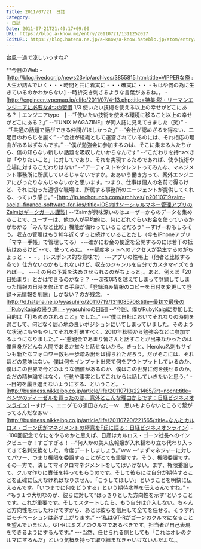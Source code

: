 ```yaml
---
Title: 2011/07/21　日誌
Category:
- 日誌
Date: 2011-07-21T21:40:17+09:00
URL: https://blog.a-know.me/entry/20110721/1311252017
EditURL: https://blog.hatena.ne.jp/a-know/a-know.hateblo.jp/atom/entry/12921228815727979540
---
```




台風一過で涼しいっすね♪


**今日のWeb
-[http://blog.livedoor.jp/news23vip/archives/3855815.html:title=VIPPERな俺 : 人生が詰んでいく・・・時間と共に着実に・・・確実に・・・もはや何の為に生きているのかわからない]
--時折突き刺さるような言葉があるね。。
-[http://engineer.typemag.jp/elife/2011/07/4-13.php:title=特集:脱・リーマンエンジニアに必要な4つの習慣 1/3 使いたい技術を使える以上の幸せがどこにある？｜エンジニアtype　]
--“「使いたい技術を使える環境に移ること以上の幸せがどこにある？」”
--“『UNIX MAGAZINE』が同人誌に見えてきました（笑）”
--“「共通の話題で話ができる仲間がほしかった」”
--“会社が認めざるを得ない、二足目のわらじを履く”
--“会社が組織として運営されているのには、それ相応の理由があるはずなんです。”
--“僕が勉強会に参加するのは、そこに集まる人たちから、僕の知らない新しい話題を吸収したいからなんです”
--“こだわりを持つべきは「やりたいこと」に対してであり、それを実現するためであれば、使う技術や立場に対するこだわりはない”
--“アーティストやタレントってみんな、マネジメント事務所に所属しているじゃないですか。ああいう働き方って、案外エンジニアにぴったりなんじゃないかと思います。つまり、仕事は個人の名前で得るけど、それに沿った適切な職場は、所属する事務所のエージェントが提供してくれる、っていう感じ。”
-[http://jp.techcrunch.com/archives/jp20110719zaim-social-finance-software-for-ios/:title=iOS向けソーシャルマネー管理アプリのZaimはギークガール謹製]
--“Zaimが興味深いのはユーザーからのデータを集めることで、ユーザーは、他の人が平均的に、何にどれぐらいお金を使っているかがわかる「みんなと比較」機能が備わっていることだろう”
--すげーおもしろそう。収支の管理はもう10年近くずっと続けていることだし（今もiPhoneアプリ「マネー手帳」で管理してる）
---確かにお金の使途を公開するのには若干の抵抗はあるけど
--で、使ってみた。
---都度ネットへのアクセスが発生するのがちょっと・・・。（レスポンス的な意味で）
---アプリの性格上（他者と比較する点で）仕方ないのかもしれないけど、収支のジャンルを自分でカスタマイズできればー。
---その月の予算を決めさせられるのがちょっと。。あと、例えば「20日始まり」とかはできるのかな？？
---深夜0時を越えてしまって登録してしまった情報の日時を修正する手段が、「登録済み情報のコピーを日付を変更して登録→元情報を削除」しかない？のが残念。
-[http://d.hatena.ne.jp/yyasuhiro/20110719/1311085708:title=最初で最後の「RubyKaigiの帰り道」- yyasuhiroの日記]
--“今回、僕がRubyKaigiに参加した目的は「打ちのめされること」でした。”
---“僕は自社においてそれなりの時間を過ごして、何となく居心地の良いポジションにいてしまっていました。そのような状況にもやもやしてそれを打破すべく、2010年秋頃から勉強会などに参加するようになりました。”
--“懇親会であまり皆さんと話すことが出来なかったのは僕自身がどんな人間であるか堂々と話せないから。きっと、Heroku名刺もサインも新たなフォロワー数も一歩踏み出せば得られただろう。だがそこには、それほどの意味はない。僕は何をインプット出来て何をアウトプットしているのか、僕はこの世界で今どのような価値があるのか、僕はこの世界に何を残せるのか。ただの精神論ではなく、行動や事実としてこれからは話していきたいと思う。”
---目的を履き違えないようにする、ということ。
-[http://business.nikkeibp.co.jp/article/life/20110713/221465/?rt=nocnt:title=ベンツのディーゼルを買ったのは、意外とこんな理由からです：日経ビジネスオンライン]
--すげー、エニグモの須田さんだーｗ　思いもよらないところで繋がってるんだなぁｗ
-[http://business.nikkeibp.co.jp/article/life/20110720/221565/:title=なんとカルロス・ゴーン氏がマネジメントの極意をF氏に語る：日経ビジネスオンライン]
--100回記念でなにをやるのかと思えば、日産はカルロス・ゴーン社長へのインタビューか！すごすぎる！
--“何人かの美人広報嬢が入れ替わり立ち代わり入ってきて名刺交換をした。今度デートしましょう。”ｗｗ
--“まずマネジャーに対してパワー、つまり権限を委譲することがとても重要です。そう、権限委譲です。その一方で、決してマイクロマネジメントをしてはいけない。まず、権限委譲して、クルマ作りに責任を持ってもらうのです。そして彼らには自分が期待することを正確に伝えなければなりません。「こうしてほしい」ということを明快に伝えるんです。「いつまでに何をどうする」という期待水準を伝えるんですね。”
--“もう１つ大切なのが、彼らに対して“はっきりとした方向性を示す”ということです。これが重要です。そしてスタートしたら、もう自分は介入しない。ちゃんと方向性を示したわけですから、あとは彼らを信用して全てを任せる。そうすればモチベーションは必ず上がります。”
--“私はGT-Rがゴーンのクルマになることを望んでいません。GT-Rはミズノのクルマであるべきです。担当者が自己表現をできるようにするんです。”
---当然、任せられる側としても「これはオレのクルマにするんだ」という気概を持って取り組まなきゃいけないんだよな。。


<script src="https://moshi-moshi.moshimo.works/moshimoshi/a_know_blog/20110721-1311252017?title=2011/07/21%E3%80%80%E6%97%A5%E8%AA%8C"></script>
